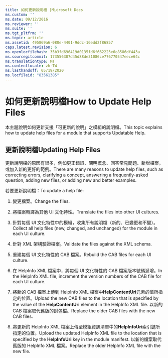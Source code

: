 ```yaml
---
title: 如何更新說明檔 |Microsoft Docs
ms.custom: ''
ms.date: 09/12/2016
ms.reviewer: ''
ms.suite: ''
ms.tgt_pltfrm: ''
ms.topic: article
ms.assetid: 495869a6-080e-4401-9ddc-16edd2f86857
caps.latest.revision: 6
ms.openlocfilehash: 35b3fd696419d0135fd6f662223e6c8586df443a
ms.sourcegitcommit: 173556307d45d88de31086ce776770547eece64c
ms.translationtype: MT
ms.contentlocale: zh-TW
ms.lasthandoff: 05/19/2020
ms.locfileid: "83561385"
---
```

# <a name="how-to-update-help-files"></a><span data-ttu-id="7e007-102">如何更新說明檔</span><span class="sxs-lookup"><span data-stu-id="7e007-102">How to Update Help Files</span></span>

<span data-ttu-id="7e007-103">本主題說明如何更新支援「可更新的說明」之模組的說明檔。</span><span class="sxs-lookup"><span data-stu-id="7e007-103">This topic explains how to update help files for a module that supports Updatable Help.</span></span>

## <a name="updating-help-files"></a><span data-ttu-id="7e007-104">更新說明檔</span><span class="sxs-lookup"><span data-stu-id="7e007-104">Updating Help Files</span></span>

<span data-ttu-id="7e007-105">更新說明檔的原因有很多，例如更正錯誤、闡明概念、回答常見問題、新增檔案，或加入新的更好的範例。</span><span class="sxs-lookup"><span data-stu-id="7e007-105">There are many reasons to update help files, such as correcting errors, clarifying a concept, answering a frequently-asked question, adding new files, or adding new and better examples.</span></span>

<span data-ttu-id="7e007-106">若要更新說明檔：</span><span class="sxs-lookup"><span data-stu-id="7e007-106">To update a help file:</span></span>

1. <span data-ttu-id="7e007-107">變更檔案。</span><span class="sxs-lookup"><span data-stu-id="7e007-107">Change the files.</span></span>

2. <span data-ttu-id="7e007-108">將檔案轉譯為其他 UI 文化特性。</span><span class="sxs-lookup"><span data-stu-id="7e007-108">Translate the files into other UI cultures.</span></span>

3. <span data-ttu-id="7e007-109">針對每個 UI 文化特性中的模組，收集所有說明檔（新的、已變更和不變）。</span><span class="sxs-lookup"><span data-stu-id="7e007-109">Collect all help files (new, changed, and unchanged) for the module in each UI culture.</span></span>

4. <span data-ttu-id="7e007-110">針對 XML 架構驗證檔案。</span><span class="sxs-lookup"><span data-stu-id="7e007-110">Validate the files against the XML schema.</span></span>

5. <span data-ttu-id="7e007-111">重建每個 UI 文化特性的 CAB 檔案。</span><span class="sxs-lookup"><span data-stu-id="7e007-111">Rebuild the CAB files for each UI culture.</span></span>

6. <span data-ttu-id="7e007-112">在 HelpInfo XML 檔案中，將每個 UI 文化特性的 CAB 檔案版本號碼遞增。</span><span class="sxs-lookup"><span data-stu-id="7e007-112">In the HelpInfo XML file, increment the version numbers of the CAB file for each UI culture.</span></span>

7. <span data-ttu-id="7e007-113">將新的 CAB 檔案上傳到 HelpInfo XML 檔案中**HelpContentUri**元素的值所指定的位置。</span><span class="sxs-lookup"><span data-stu-id="7e007-113">Upload the new CAB files to the location that is specified by the value of the **HelpContentUri** element in the HelpInfo XML file.</span></span> <span data-ttu-id="7e007-114">以新的 CAB 檔案取代舊版的封包檔。</span><span class="sxs-lookup"><span data-stu-id="7e007-114">Replace the older CAB files with the new CAB files.</span></span>

8. <span data-ttu-id="7e007-115">將更新的 HelpInfo XML 檔案上傳至模組資訊清單中的**HelpInfoUri**索引鍵所指定的位置。</span><span class="sxs-lookup"><span data-stu-id="7e007-115">Upload the updated HelpInfo XML file to the location that is specified by the **HelpInfoUri** key in the module manifest.</span></span> <span data-ttu-id="7e007-116">以新的檔案取代舊版的 HelpInfo XML 檔案。</span><span class="sxs-lookup"><span data-stu-id="7e007-116">Replace the older HelpInfo XML file with the new file.</span></span>
